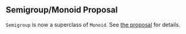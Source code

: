 ## Semigroup/Monoid Proposal

`Semigroup` is now a superclass of `Monoid`. See [the proposal](https://gitlab.haskell.org/haskell/prime/-/wikis/libraries/proposals/semigroup-monoid) for details.

